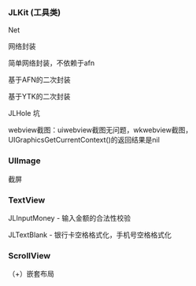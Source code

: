 ### JLKit (工具类)



Net

网络封装

简单网络封装，不依赖于afn

基于AFN的二次封装

基于YTK的二次封装





JLHole 坑

webview截图：uiwebview截图无问题，wkwebview截图，UIGraphicsGetCurrentContext()的返回结果是nil



### UIImage

截屏



### TextView

JLInputMoney - 输入金额的合法性校验

JLTextBlank - 银行卡空格格式化，手机号空格格式化



### ScrollView

（+）嵌套布局